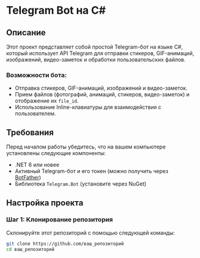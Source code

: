 # Telegram Bot на C#

## Описание

Этот проект представляет собой простой Telegram-бот на языке C#, который использует API Telegram для отправки стикеров, GIF-анимаций, изображений, видео-заметок и обработки пользовательских файлов.

### Возможности бота:
- Отправка стикеров, GIF-анимаций, изображений и видео-заметок.
- Прием файлов (фотографий, анимаций, стикеров, видео-заметок) и отображение их `file_id`.
- Использование Inline-клавиатуры для взаимодействия с пользователем.

## Требования

Перед началом работы убедитесь, что на вашем компьютере установлены следующие компоненты:

- .NET 6 или новее
- Активный Telegram-бот и его токен (можно получить через [BotFather](https://t.me/BotFather))
- Библиотека `Telegram.Bot` (установите через NuGet)

## Настройка проекта

### Шаг 1: Клонирование репозитория

Склонируйте этот репозиторий с помощью следующей команды:

```bash
git clone https://github.com/ваш_репозиторий
cd ваш_репозиторий
